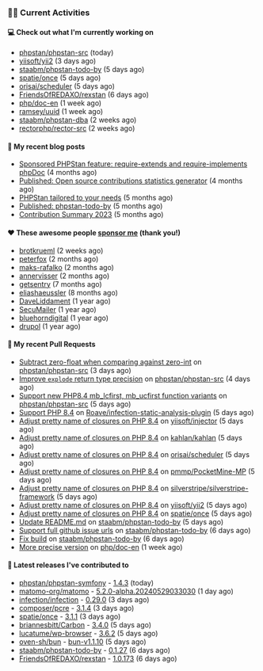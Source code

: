 ### 👨‍💻 Current Activities


#### 💻 Check out what I'm currently working on

- [phpstan/phpstan-src](https://github.com/phpstan/phpstan-src) (today)
- [yiisoft/yii2](https://github.com/yiisoft/yii2) (3 days ago)
- [staabm/phpstan-todo-by](https://github.com/staabm/phpstan-todo-by) (5 days ago)
- [spatie/once](https://github.com/spatie/once) (5 days ago)
- [orisai/scheduler](https://github.com/orisai/scheduler) (5 days ago)
- [FriendsOfREDAXO/rexstan](https://github.com/FriendsOfREDAXO/rexstan) (6 days ago)
- [php/doc-en](https://github.com/php/doc-en) (1 week ago)
- [ramsey/uuid](https://github.com/ramsey/uuid) (1 week ago)
- [staabm/phpstan-dba](https://github.com/staabm/phpstan-dba) (2 weeks ago)
- [rectorphp/rector-src](https://github.com/rectorphp/rector-src) (2 weeks ago)


#### 📜 My recent blog posts

- [Sponsored PHPStan feature: require-extends and require-implements phpDoc](https://staabm.github.io/2024/01/15/phpstan-require-extends-implements.html) (4 months ago)
- [Published: Open source contributions statistics generator](https://staabm.github.io/2024/01/10/oss-contribs-published.html) (4 months ago)
- [PHPStan tailored to your needs](https://staabm.github.io/2024/01/01/phpstan-customizing.html) (5 months ago)
- [Published: phpstan-todo-by](https://staabm.github.io/2023/12/17/phpstan-todo-by-published.html) (5 months ago)
- [Contribution Summary 2023](https://staabm.github.io/2023/12/07/contribution-summary-2023.html) (5 months ago)


#### ❤️ These awesome people [sponsor me](https://github.com/sponsors/staabm) (thank you!)

- [brotkrueml](https://github.com/brotkrueml) (2 weeks ago)
- [peterfox](https://github.com/peterfox) (2 months ago)
- [maks-rafalko](https://github.com/maks-rafalko) (2 months ago)
- [annervisser](https://github.com/annervisser) (2 months ago)
- [getsentry](https://github.com/getsentry) (7 months ago)
- [eliashaeussler](https://github.com/eliashaeussler) (8 months ago)
- [DaveLiddament](https://github.com/DaveLiddament) (1 year ago)
- [SecuMailer](https://github.com/SecuMailer) (1 year ago)
- [bluehorndigital](https://github.com/bluehorndigital) (1 year ago)
- [drupol](https://github.com/drupol) (1 year ago)


#### 🔨 My recent Pull Requests

- [Subtract zero-float when comparing against zero-int](https://github.com/phpstan/phpstan-src/pull/3102) on [phpstan/phpstan-src](https://github.com/phpstan/phpstan-src) (3 days ago)
- [Improve `explode` return type precision](https://github.com/phpstan/phpstan-src/pull/3096) on [phpstan/phpstan-src](https://github.com/phpstan/phpstan-src) (4 days ago)
- [Support new PHP8.4 mb_lcfirst, mb_ucfirst function variants](https://github.com/phpstan/phpstan-src/pull/3095) on [phpstan/phpstan-src](https://github.com/phpstan/phpstan-src) (5 days ago)
- [Support PHP 8.4](https://github.com/Roave/infection-static-analysis-plugin/pull/497) on [Roave/infection-static-analysis-plugin](https://github.com/Roave/infection-static-analysis-plugin) (5 days ago)
- [Adjust pretty name of closures on PHP 8.4](https://github.com/yiisoft/injector/pull/96) on [yiisoft/injector](https://github.com/yiisoft/injector) (5 days ago)
- [Adjust pretty name of closures on PHP 8.4](https://github.com/kahlan/kahlan/pull/426) on [kahlan/kahlan](https://github.com/kahlan/kahlan) (5 days ago)
- [Adjust pretty name of closures on PHP 8.4](https://github.com/orisai/scheduler/pull/1) on [orisai/scheduler](https://github.com/orisai/scheduler) (5 days ago)
- [Adjust pretty name of closures on PHP 8.4](https://github.com/pmmp/PocketMine-MP/pull/6351) on [pmmp/PocketMine-MP](https://github.com/pmmp/PocketMine-MP) (5 days ago)
- [Adjust pretty name of closures on PHP 8.4](https://github.com/silverstripe/silverstripe-framework/pull/11264) on [silverstripe/silverstripe-framework](https://github.com/silverstripe/silverstripe-framework) (5 days ago)
- [Adjust pretty name of closures on PHP 8.4](https://github.com/yiisoft/yii2/pull/20165) on [yiisoft/yii2](https://github.com/yiisoft/yii2) (5 days ago)
- [Adjust pretty name of closures on PHP 8.4](https://github.com/spatie/once/pull/99) on [spatie/once](https://github.com/spatie/once) (5 days ago)
- [Update README.md](https://github.com/staabm/phpstan-todo-by/pull/98) on [staabm/phpstan-todo-by](https://github.com/staabm/phpstan-todo-by) (5 days ago)
- [Support full github issue urls](https://github.com/staabm/phpstan-todo-by/pull/95) on [staabm/phpstan-todo-by](https://github.com/staabm/phpstan-todo-by) (6 days ago)
- [Fix build](https://github.com/staabm/phpstan-todo-by/pull/94) on [staabm/phpstan-todo-by](https://github.com/staabm/phpstan-todo-by) (6 days ago)
- [More precise version](https://github.com/php/doc-en/pull/3400) on [php/doc-en](https://github.com/php/doc-en) (1 week ago)


#### 🔭 Latest releases I've contributed to

- [phpstan/phpstan-symfony](https://github.com/phpstan/phpstan-symfony) - [1.4.3](https://github.com/phpstan/phpstan-symfony/releases/tag/1.4.3) (today)
- [matomo-org/matomo](https://github.com/matomo-org/matomo) - [5.2.0-alpha.20240529033030](https://github.com/matomo-org/matomo/releases/tag/5.2.0-alpha.20240529033030) (1 day ago)
- [infection/infection](https://github.com/infection/infection) - [0.29.0](https://github.com/infection/infection/releases/tag/0.29.0) (3 days ago)
- [composer/pcre](https://github.com/composer/pcre) - [3.1.4](https://github.com/composer/pcre/releases/tag/3.1.4) (3 days ago)
- [spatie/once](https://github.com/spatie/once) - [3.1.1](https://github.com/spatie/once/releases/tag/3.1.1) (3 days ago)
- [briannesbitt/Carbon](https://github.com/briannesbitt/Carbon) - [3.4.0](https://github.com/briannesbitt/Carbon/releases/tag/3.4.0) (5 days ago)
- [lucatume/wp-browser](https://github.com/lucatume/wp-browser) - [3.6.2](https://github.com/lucatume/wp-browser/releases/tag/3.6.2) (5 days ago)
- [oven-sh/bun](https://github.com/oven-sh/bun) - [bun-v1.1.10](https://github.com/oven-sh/bun/releases/tag/bun-v1.1.10) (5 days ago)
- [staabm/phpstan-todo-by](https://github.com/staabm/phpstan-todo-by) - [0.1.27](https://github.com/staabm/phpstan-todo-by/releases/tag/0.1.27) (6 days ago)
- [FriendsOfREDAXO/rexstan](https://github.com/FriendsOfREDAXO/rexstan) - [1.0.173](https://github.com/FriendsOfREDAXO/rexstan/releases/tag/1.0.173) (6 days ago)
